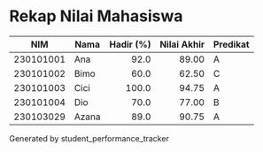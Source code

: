 # Rekap Nilai Mahasiswa

| NIM | Nama | Hadir (%) | Nilai Akhir | Predikat |
|---|---|---:|---:|---|
| 230101001 | Ana | 92.0 | 89.00 | A |
| 230101002 | Bimo | 60.0 | 62.50 | C |
| 230101003 | Cici | 100.0 | 94.75 | A |
| 230101004 | Dio | 70.0 | 77.00 | B |
| 230103029 | Azana | 89.0 | 90.75 | A |

Generated by student_performance_tracker